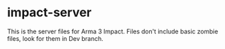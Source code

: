 # impact-server

This is the server files for Arma 3 Impact.
Files don't include basic zombie files, look for them in Dev branch.
